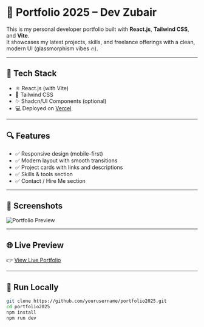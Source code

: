 # 💼 Portfolio 2025 – Dev Zubair

This is my personal developer portfolio built with **React.js**, **Tailwind CSS**, and **Vite**.  
It showcases my latest projects, skills, and freelance offerings with a clean, modern UI (glassmorphism vibes 🔥).

---

## 🚀 Tech Stack

- ⚛️ React.js (with Vite)
- 🎨 Tailwind CSS
- ✨ Shadcn/UI Components (optional)
- 💻 Deployed on [Vercel](https://vercel.com)

---

## 🔍 Features

- ✅ Responsive design (mobile-first)
- ✅ Modern layout with smooth transitions
- ✅ Project cards with links and descriptions
- ✅ Skills & tools section
- ✅ Contact / Hire Me section

---

## 📸 Screenshots

![Portfolio Preview](./screenshot.png) <!-- Replace with real screenshot path or Vercel link -->

---

## 🌐 Live Preview

👉 [View Live Portfolio](https://portfolio2025.vercel.app) <!-- Replace with actual link after deployment -->

---

## 📁 Run Locally

```bash
git clone https://github.com/yourusername/portfolio2025.git
cd portfolio2025
npm install
npm run dev
